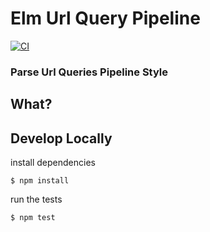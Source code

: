 # Elm Url Query Pipeline

[![CI](https://github.com/andrewMacmurray/elm-url-query-pipeline/actions/workflows/ci.yml/badge.svg)](https://github.com/andrewMacmurray/elm-url-query-pipeline/actions/workflows/ci.yml)

### Parse Url Queries Pipeline Style

## What?

## Develop Locally

install dependencies

```
$ npm install
```

run the tests

```
$ npm test
```
